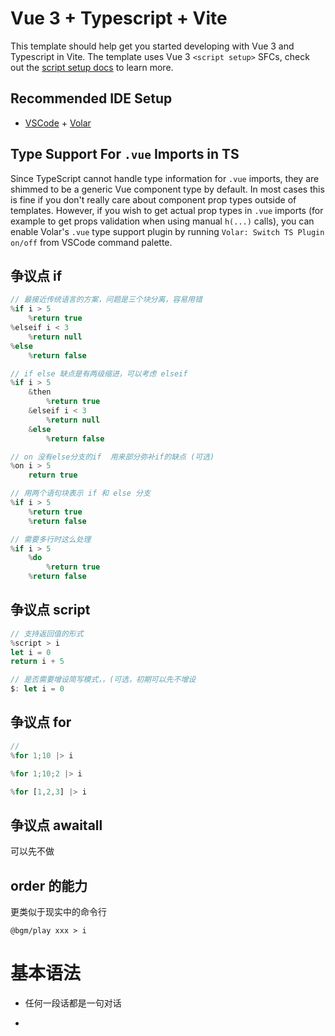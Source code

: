 # Vue 3 + Typescript + Vite

This template should help get you started developing with Vue 3 and Typescript in Vite. The template uses Vue 3 `<script setup>` SFCs, check out the [script setup docs](https://v3.vuejs.org/api/sfc-script-setup.html#sfc-script-setup) to learn more.

## Recommended IDE Setup

- [VSCode](https://code.visualstudio.com/) + [Volar](https://marketplace.visualstudio.com/items?itemName=johnsoncodehk.volar)

## Type Support For `.vue` Imports in TS

Since TypeScript cannot handle type information for `.vue` imports, they are shimmed to be a generic Vue component type by default. In most cases this is fine if you don't really care about component prop types outside of templates. However, if you wish to get actual prop types in `.vue` imports (for example to get props validation when using manual `h(...)` calls), you can enable Volar's `.vue` type support plugin by running `Volar: Switch TS Plugin on/off` from VSCode command palette.


## 争议点 if

```ts
// 最接近传统语言的方案，问题是三个块分离，容易用错
%if i > 5
    %return true
%elseif i < 3
    %return null
%else
    %return false
```

```ts
// if else 缺点是有两级缩进，可以考虑 elseif
%if i > 5
    &then
        %return true
    &elseif i < 3
        %return null
    &else
        %return false

// on 没有else分支的if  用来部分弥补if的缺点 (可选)
%on i > 5
    return true
```

```ts
// 用两个语句块表示 if 和 else 分支
%if i > 5
    %return true
    %return false

// 需要多行时这么处理
%if i > 5
    %do
        %return true
    %return false
```

## 争议点 script

```ts
// 支持返回值的形式
%script > i
let i = 0
return i + 5
```

```ts
// 是否需要增设简写模式，，(可选，初期可以先不增设
$: let i = 0
```

## 争议点 for

```ts
// 
%for 1;10 |> i

%for 1;10;2 |> i

%for [1,2,3] |> i
```

## 争议点 awaitall

可以先不做


## order 的能力

更类似于现实中的命令行

```
@bgm/play xxx > i
```


# 基本语法


 - 任何一段话都是一句对话

 - 
